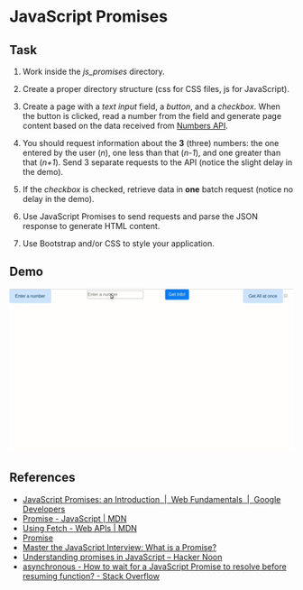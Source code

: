# JavaScript Promises

## Task

1. Work inside the *js_promises* directory.

2. Create a proper directory structure (css for CSS files, js for JavaScript).

3. Create a page with a *text input* field, a *button*, and a *checkbox*. When the button is clicked, read a number from the field and generate page content based on the data received from [Numbers API](http://numbersapi.com/).

4. You should request information about the **3** (three) numbers: the one entered by the user (*n*), one less than that (*n-1*), and one greater than that (*n+1*). Send 3 separate requests to the API (notice the slight delay in the demo).

5. If the *checkbox* is checked, retrieve data in **one** batch request (notice no delay in the demo).

6. Use JavaScript Promises to send requests and parse the JSON response to generate HTML content.

7. Use Bootstrap and/or CSS to style your application.

## Demo

![Get number trivia](demo.gif)

## References

* [JavaScript Promises: an Introduction  |  Web Fundamentals  |  Google Developers](https://developers.google.com/web/fundamentals/primers/promises)
* [Promise - JavaScript | MDN](https://developer.mozilla.org/en-US/docs/Web/JavaScript/Reference/Global_Objects/Promise)
* [Using Fetch - Web APIs | MDN](https://developer.mozilla.org/en-US/docs/Web/API/Fetch_API/Using_Fetch)
* [Promise](https://javascript.info/promise-basics)
* [Master the JavaScript Interview: What is a Promise?](https://medium.com/javascript-scene/master-the-javascript-interview-what-is-a-promise-27fc71e77261)
* [Understanding promises in JavaScript – Hacker Noon](https://hackernoon.com/understanding-promises-in-javascript-13d99df067c1)
* [asynchronous - How to wait for a JavaScript Promise to resolve before resuming function? - Stack Overflow](https://stackoverflow.com/questions/28921127/how-to-wait-for-a-javascript-promise-to-resolve-before-resuming-function)
